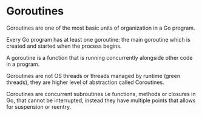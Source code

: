# Goroutines

Goroutines are one of the most basic units of organization in a Go program.

Every Go program has at least one goroutine: the main goroutine which is created and started when the process begins.

A goroutine is a function that is running concurrently alongside other code in a program.

Goroutines are not OS threads or threads managed by runtime (green threads), they are higher level of abstraction called Coroutines.

Coroutines are concurrent subroutines i.e functions, methods or closures in Go, that cannot be interrupted, instead they have multiple points that allows for suspension or reentry.
